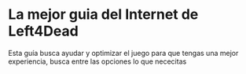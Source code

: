# La mejor guia del Internet de Left4Dead 

Esta guía busca ayudar y optimizar el juego para que tengas una mejor experiencia, busca entre las opciones lo que nececitas
